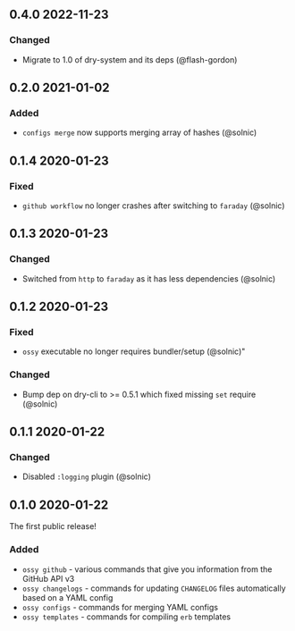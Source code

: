 ## 0.4.0 2022-11-23

### Changed

- Migrate to 1.0 of dry-system and its deps (@flash-gordon)

## 0.2.0 2021-01-02

### Added

- `configs merge` now supports merging array of hashes (@solnic)

## 0.1.4 2020-01-23

### Fixed

- `github workflow` no longer crashes after switching to `faraday` (@solnic)

## 0.1.3 2020-01-23

### Changed

- Switched from `http` to `faraday` as it has less dependencies (@solnic)

## 0.1.2 2020-01-23

### Fixed

- `ossy` executable no longer requires bundler/setup (@solnic)"

### Changed

- Bump dep on dry-cli to >= 0.5.1 which fixed missing `set` require (@solnic)

## 0.1.1 2020-01-22

### Changed

- Disabled `:logging` plugin (@solnic)

## 0.1.0 2020-01-22

The first public release!

### Added

- `ossy github` - various commands that give you information from the GitHub API v3
- `ossy changelogs` - commands for updating `CHANGELOG` files automatically based on a YAML config
- `ossy configs` - commands for merging YAML configs
- `ossy templates` - commands for compiling `erb` templates
